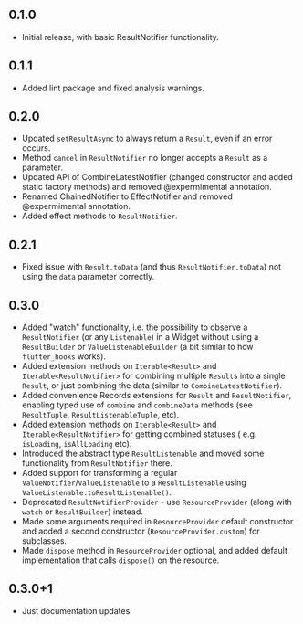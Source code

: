 ## 0.1.0

* Initial release, with basic ResultNotifier functionality.

## 0.1.1

* Added lint package and fixed analysis warnings.

## 0.2.0

* Updated `setResultAsync` to always return a `Result`, even if an error occurs.
* Method `cancel` in `ResultNotifier` no longer accepts a `Result` as a parameter.
* Updated API of CombineLatestNotifier (changed constructor and added static factory methods) and removed @expermimental
  annotation.
* Renamed ChainedNotifier to EffectNotifier and removed @expermimental annotation.
* Added effect methods to `ResultNotifier`.

## 0.2.1

* Fixed issue with `Result.toData` (and thus `ResultNotifier.toData`) not using the `data` parameter correctly.

## 0.3.0

* Added "watch" functionality, i.e. the possibility to observe a `ResultNotifier` (or any `Listenable`) in a Widget 
  without using a `ResultBuilder` or `ValueListenableBuilder` (a bit similar to how `flutter_hooks` works).
* Added extension methods on `Iterable<Result>` and `Iterable<ResultNotifier>` for combining multiple `Result`s into a
  single `Result`, or just combining the data (similar to `CombineLatestNotifier`).
* Added convenience Records extensions for `Result` and `ResultNotifier`, enabling typed use of `combine` and 
  `combineData` methods (see `ResultTuple`, `ResultListenableTuple`, etc).
* Added extension methods on `Iterable<Result>` and `Iterable<ResultNotifier>` for getting combined statuses (
  e.g. `isLoading`, `isAllLoading` etc).
* Introduced the abstract type `ResultListenable` and moved some functionality from `ResultNotifier` there.
* Added support for transforming a regular `ValueNotifier`/`ValueListenable` to a `ResultListenable` using 
  `ValueListenable.toResultListenable()`.
* Deprecated `ResultNotifierProvider` - use `ResourceProvider` (along with `watch` or `ResultBuilder`) instead.
* Made some arguments required in `ResourceProvider` default constructor and added a second constructor 
  (`ResourceProvider.custom`) for subclasses. 
* Made `dispose` method in `ResourceProvider` optional, and added default implementation that calls `dispose()` on the 
  resource.

## 0.3.0+1

* Just documentation updates.
